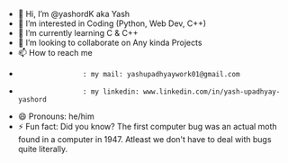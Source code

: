 - 👋 Hi, I’m @yashordK aka Yash
- 👀 I’m interested in Coding (Python, Web Dev, C++)
- 🌱 I’m currently learning C & C++
- 💞️ I’m looking to collaborate on Any kinda Projects
- 📫 How to reach me
-                     : my mail: yashupadhyaywork01@gmail.com
-                     : my linkedin: www.linkedin.com/in/yash-upadhyay-yashord 
- 😄 Pronouns: he/him
- ⚡ Fun fact: Did you know? The first computer bug was an actual moth found in a computer in 1947. Atleast we don't have to deal with bugs quite literally.

<!---
yashordK/yashordK is a ✨ special ✨ repository because its `README.md` (this file) appears on your GitHub profile.
You can click the Preview link to take a look at your changes.
--->
